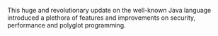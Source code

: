 This huge and revolutionary update on the well-known Java language introduced a plethora of features and improvements on security, performance and polyglot programming.